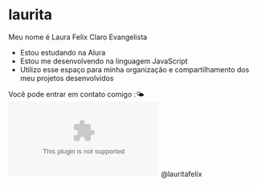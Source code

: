 # laurita
Meu nome é Laura Felix Claro Evangelista

- Estou estudando na Alura
- Estou me desenvolvendo na linguagem JavaScript
- Utilizo esse espaço para minha organização e compartilhamento dos meu projetos desenvolvidos

Você pode entrar em contato comigo :🌤️
![](laurafelixclaro@gmail.com)
@lauritafelix
